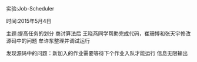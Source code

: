实验:Job-Scheduler

时间:2015年5月4日

主题:提高任务的划分
商讨算法后
王晓燕同学帮助完成代码，崔珊博和张天宇修改源码中的问题
牟许东整理并调试运行

发现源码中的问题：新加入的作业需要等待下个作业入队才能运行
		     信息无限输出
